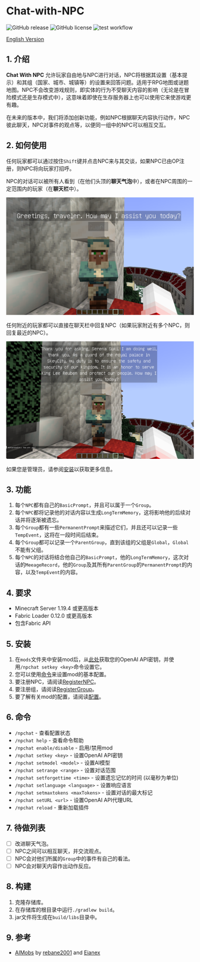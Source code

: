 # Chat-with-NPC

![GitHub release](https://img.shields.io/github/v/release/Team-Jackdaw/chat-with-NPC?include_prereleases)
![GitHub license](https://img.shields.io/github/license/Team-Jackdaw/chat-with-NPC)
![test workflow](https://github.com/Team-Jackdaw/chat-with-NPC/actions/workflows/build.yml/badge.svg)

[English Version](../README.md)

## 1. 介绍
**Chat With NPC** 允许玩家自由地与NPC进行对话，NPC将根据其设置（基本提示）和其组（国家、城市、城镇等）的设置来回答问题。适用于RPG地图或谜题地图。NPC不会改变游戏规则，即实体的行为不受聊天内容的影响（无论是在冒险模式还是生存模式中），这意味着即使在生存服务器上也可以使用它来使游戏更有趣。

在未来的版本中，我们将添加创新功能，例如NPC根据聊天内容执行动作，NPC彼此聊天，NPC对事件的观点等，以便同一组中的NPC可以相互交互。

## 2. 如何使用
任何玩家都可以通过按住`Shift`键并点击NPC来与其交谈，如果NPC已由OP注册，则NPC将向玩家打招呼。

NPC的对话可以被所有人看到（在他们头顶的**聊天气泡**中），或者在NPC周围的一定范围内的玩家（在**聊天栏**中）。

![image](images/greeting.png)

任何附近的玩家都可以直接在聊天栏中回复NPC（如果玩家附近有多个NPC，则回复最近的NPC）。

![image](images/reply.png)

如果您是管理员，请参阅[安装](#5-安装)以获取更多信息。

## 3. 功能

1. 每个`NPC`都有自己的`BasicPrompt`，并且可以属于一个`Group`。
2. 每个`NPC`都将记录他的对话内容以生成`LongTermMemory`，这将影响他的后续对话并将逐渐被遗忘。
3. 每个`Group`都有一些`PermanentPrompt`来描述它们，并且还可以记录一些`TempEvent`，这将在一段时间后结束。
4. 每个`Group`都可以记录一个`ParentGroup`，直到该组的父组是`Global`，`Global`不能有父组。
5. 每个`NPC`的对话将结合他自己的`BasicPrompt`，他的`LongTermMemory`，这次对话的`MeeageRecord`，他的`Group`及其所有`ParentGroup`的`PermanentPrompt`的内容，以及`TempEvent`的内容。

## 4. 要求
- Minecraft Server 1.19.4 或更高版本
- Fabric Loader 0.12.0 或更高版本
- 包含Fabric API

## 5. 安装
1. 在`mods`文件夹中安装mod后，从[此处](https://platform.openai.com/api-keys)获取您的OpenAI API密钥，并使用`/npchat setkey <key>`命令设置它。
2. 您可以使用[命令](#6-命令)来设置mod的基本配置。
3. 要注册NPC，请阅读[RegisterNPC](RegisterNPC_zh.md)。
4. 要注册组，请阅读[RegisterGroup](RegisterGroup_zh.md)。
5. 要了解有关mod的配置，请阅读[配置](Config_zh.md)。

## 6. 命令
- `/npchat` - 查看配置状态
- `/npchat help` - 查看命令帮助
- `/npchat enable/disable` - 启用/禁用mod
- `/npchat setkey <key>` - 设置OpenAI API密钥
- `/npchat setmodel <model>` - 设置AI模型
- `/npchat setrange <range>` - 设置对话范围
- `/npchat setforgettime <time>` - 设置遗忘记忆的时间 (以毫秒为单位)
- `/npchat setlanguage <language>` - 设置响应语言
- `/npchat setmaxtokens <maxTokens>` - 设置对话的最大标记
- `/npchat setURL <url>` - 设置OpenAI API代理URL
- `/npchat reload` - 重新加载插件

## 7. 待做列表

- [ ] 改进聊天气泡。
- [ ] NPC之间可以相互聊天，并交流观点。
- [ ] NPC会对他们所属的`Group`中的事件有自己的看法。
- [ ] NPC会对聊天内容作出动作反应。

## 8. 构建

1. 克隆存储库。
2. 在存储库的根目录中运行`./gradlew build`。
3. jar文件将生成在`build/libs`目录中。

## 9. 参考
- [AIMobs](https://github.com/rebane2001/aimobs) by [rebane2001](https://github.com/rebane2001) and [Eianex](https://github.com/Eianex)